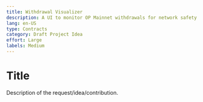 ```yaml
---
title: Withdrawal Visualizer 
description: A UI to monitor OP Mainnet withdrawals for network safety.
lang: en-US
type: Contracts
category: Draft Project Idea
effort: Large 
labels: Medium
---
```


# Title

Description of the request/idea/contribution. 